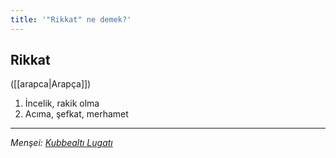 ```yaml
---
title: '"Rikkat" ne demek?'
---
```


## Rikkat
([[arapca|Arapça]]) 
1. İncelik, rakik olma
2. Acıma, şefkat, merhamet

---
*Menşei: [Kubbealtı Lugatı](https://www.lugatim.com/s/Rikkat)*